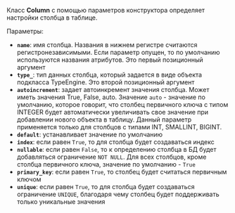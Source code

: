 Класс **Column** с помощью параметров конструктора определяет настройки столбца в таблице.

Параметры:

* **`name`**: имя столбца. Названия в нижнем регистре считаются регистронезависимыми. Если параметр опущен, то по умолчанию используются названия атрибутов. Это первый позиционный аргумент
* **`type_`**: тип данных столбца, который задается в виде объекта подкласса TypeEngine. Это второй позиционный аргумент
* **`autoincrement`**: задает автоинкремент значения столбца. Может иметь значения True, False, auto. Значение `auto` - значение по умолчанию, которое говорит, что столбец первичного ключа с типом INTEGER будет автоматически увеличивать свое значение при добавлении нового объекта в таблицу. Данный параметр применяется только для столбцов с типами INT, SMALLINT, BIGINT.
* **`default`**: устанавливает значение по умолчанию
* **`index`**: если равен `True`, то для столбца будет создаваться индекс
* **`nullable`**: если равен `False`, то к определению столбца в БД будет добавляться ограничение `NOT NULL`. Для всех столбцов, кроме столбца первичного ключа, значение по умолчанию - `True`
* **`primary_key`**: если равен `True`, то столбец будет считаться первичным ключом
* **`unique`**: если равен `True`, то для столбца будет создаваться ограничение `UNIQUE`, благодаря чему столбец будет поддерживать только уникальные значения
